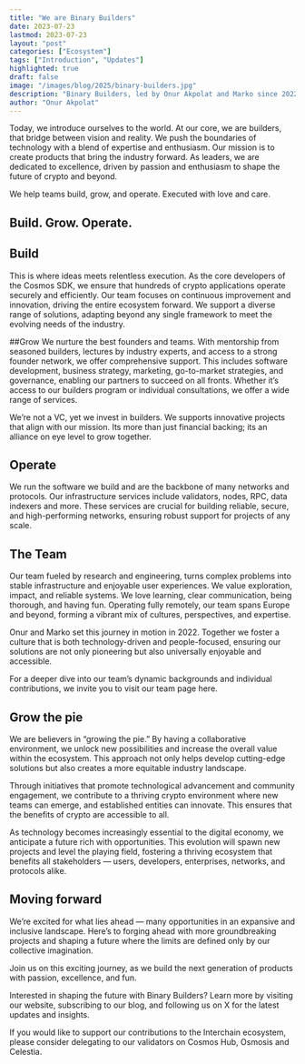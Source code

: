```yaml
---
title: "We are Binary Builders"
date: 2023-07-23
lastmod: 2023-07-23
layout: "post"
categories: ["Ecosystem"]
tags: ["Introduction", "Updates"]
highlighted: true
draft: false
image: "/images/blog/2025/binary-builders.jpg"
description: "Binary Builders, led by Onur Akpolat and Marko since 2022, is a technology company that focuses on building, growing, and operating blockchains."
author: "Onur Akpolat"
---
```


Today, we introduce ourselves to the world. At our core, we are builders, that bridge between vision and reality. We push the boundaries of technology with a blend of expertise and enthusiasm. Our mission is to create products that bring the industry forward. As leaders, we are dedicated to excellence, driven by passion and enthusiasm to shape the future of crypto and beyond.

We help teams build, grow, and operate. Executed with love and care.

## Build. Grow. Operate.

## Build
This is where ideas meets relentless execution. As the core developers of the Cosmos SDK, we ensure that hundreds of crypto applications operate securely and efficiently. Our team focuses on continuous improvement and innovation, driving the entire ecosystem forward. We support a diverse range of solutions, adapting beyond any single framework to meet the evolving needs of the industry.

##Grow
We nurture the best founders and teams. With mentorship from seasoned builders, lectures by industry experts, and access to a strong founder network, we offer comprehensive support. This includes software development, business strategy, marketing, go-to-market strategies, and governance, enabling our partners to succeed on all fronts. Whether it’s access to our builders program or individual consultations, we offer a wide range of services.

We’re not a VC, yet we invest in builders. We supports innovative projects that align with our mission. Its more than just financial backing; its an alliance on eye level to grow together.

## Operate
We run the software we build and are the backbone of many networks and protocols. Our infrastructure services include validators, nodes, RPC, data indexers and more. These services are crucial for building reliable, secure, and high-performing networks, ensuring robust support for projects of any scale.

## The Team
Our team fueled by research and engineering, turns complex problems into stable infrastructure and enjoyable user experiences. We value exploration, impact, and reliable systems. We love learning, clear communication, being thorough, and having fun. Operating fully remotely, our team spans Europe and beyond, forming a vibrant mix of cultures, perspectives, and expertise.

Onur and Marko set this journey in motion in 2022. Together we foster a culture that is both technology-driven and people-focused, ensuring our solutions are not only pioneering but also universally enjoyable and accessible.

For a deeper dive into our team’s dynamic backgrounds and individual contributions, we invite you to visit our team page here.

## Grow the pie
We are believers in “growing the pie.” By having a collaborative environment, we unlock new possibilities and increase the overall value within the ecosystem. This approach not only helps develop cutting-edge solutions but also creates a more equitable industry landscape.

Through initiatives that promote technological advancement and community engagement, we contribute to a thriving crypto environment where new teams can emerge, and established entities can innovate. This ensures that the benefits of crypto are accessible to all.

As technology becomes increasingly essential to the digital economy, we anticipate a future rich with opportunities. This evolution will spawn new projects and level the playing field, fostering a thriving ecosystem that benefits all stakeholders — users, developers, enterprises, networks, and protocols alike.

## Moving forward
We’re excited for what lies ahead — many opportunities in an expansive and inclusive landscape. Here’s to forging ahead with more groundbreaking projects and shaping a future where the limits are defined only by our collective imagination.

Join us on this exciting journey, as we build the next generation of products with passion, excellence, and fun.

Interested in shaping the future with Binary Builders? Learn more by visiting our website, subscribing to our blog, and following us on X for the latest updates and insights.

If you would like to support our contributions to the Interchain ecosystem, please consider delegating to our validators on Cosmos Hub, Osmosis and Celestia.